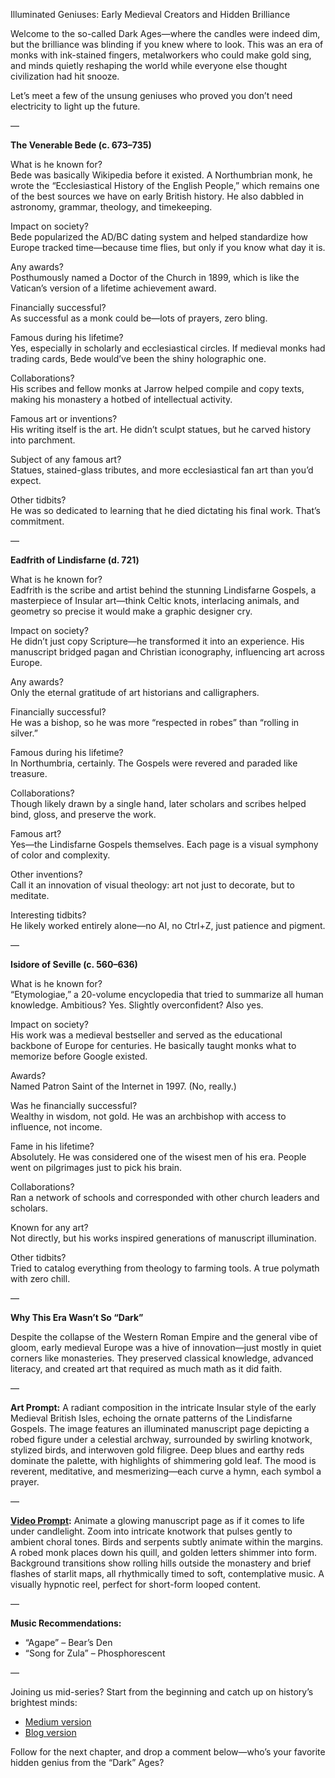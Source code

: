 Illuminated Geniuses: Early Medieval Creators and Hidden Brilliance

Welcome to the so-called Dark Ages—where the candles were indeed dim, but the brilliance was blinding if you knew where to look. This was an era of monks with ink-stained fingers, metalworkers who could make gold sing, and minds quietly reshaping the world while everyone else thought civilization had hit snooze.

Let’s meet a few of the unsung geniuses who proved you don’t need electricity to light up the future.

—

**The Venerable Bede (c. 673–735)**

What is he known for?  
Bede was basically Wikipedia before it existed. A Northumbrian monk, he wrote the “Ecclesiastical History of the English People,” which remains one of the best sources we have on early British history. He also dabbled in astronomy, grammar, theology, and timekeeping.

Impact on society?  
Bede popularized the AD/BC dating system and helped standardize how Europe tracked time—because time flies, but only if you know what day it is.

Any awards?  
Posthumously named a Doctor of the Church in 1899, which is like the Vatican’s version of a lifetime achievement award.

Financially successful?  
As successful as a monk could be—lots of prayers, zero bling.

Famous during his lifetime?  
Yes, especially in scholarly and ecclesiastical circles. If medieval monks had trading cards, Bede would’ve been the shiny holographic one.

Collaborations?  
His scribes and fellow monks at Jarrow helped compile and copy texts, making his monastery a hotbed of intellectual activity.

Famous art or inventions?  
His writing itself is the art. He didn’t sculpt statues, but he carved history into parchment.

Subject of any famous art?  
Statues, stained-glass tributes, and more ecclesiastical fan art than you’d expect.

Other tidbits?  
He was so dedicated to learning that he died dictating his final work. That’s commitment.

—

**Eadfrith of Lindisfarne (d. 721)**

What is he known for?  
Eadfrith is the scribe and artist behind the stunning Lindisfarne Gospels, a masterpiece of Insular art—think Celtic knots, interlacing animals, and geometry so precise it would make a graphic designer cry.

Impact on society?  
He didn’t just copy Scripture—he transformed it into an experience. His manuscript bridged pagan and Christian iconography, influencing art across Europe.

Any awards?  
Only the eternal gratitude of art historians and calligraphers.

Financially successful?  
He was a bishop, so he was more “respected in robes” than “rolling in silver.”

Famous during his lifetime?  
In Northumbria, certainly. The Gospels were revered and paraded like treasure.

Collaborations?  
Though likely drawn by a single hand, later scholars and scribes helped bind, gloss, and preserve the work.

Famous art?  
Yes—the Lindisfarne Gospels themselves. Each page is a visual symphony of color and complexity.

Other inventions?  
Call it an innovation of visual theology: art not just to decorate, but to meditate.

Interesting tidbits?  
He likely worked entirely alone—no AI, no Ctrl+Z, just patience and pigment.

—

**Isidore of Seville (c. 560–636)**

What is he known for?  
“Etymologiae,” a 20-volume encyclopedia that tried to summarize all human knowledge. Ambitious? Yes. Slightly overconfident? Also yes.

Impact on society?  
His work was a medieval bestseller and served as the educational backbone of Europe for centuries. He basically taught monks what to memorize before Google existed.

Awards?  
Named Patron Saint of the Internet in 1997. (No, really.)

Was he financially successful?  
Wealthy in wisdom, not gold. He was an archbishop with access to influence, not income.

Fame in his lifetime?  
Absolutely. He was considered one of the wisest men of his era. People went on pilgrimages just to pick his brain.

Collaborations?  
Ran a network of schools and corresponded with other church leaders and scholars.

Known for any art?  
Not directly, but his works inspired generations of manuscript illumination.

Other tidbits?  
Tried to catalog everything from theology to farming tools. A true polymath with zero chill.

—

**Why This Era Wasn’t So “Dark”**

Despite the collapse of the Western Roman Empire and the general vibe of gloom, early medieval Europe was a hive of innovation—just mostly in quiet corners like monasteries. They preserved classical knowledge, advanced literacy, and created art that required as much math as it did faith.

—

**Art Prompt:**
A radiant composition in the intricate Insular style of the early Medieval British Isles, echoing the ornate patterns of the Lindisfarne Gospels. The image features an illuminated manuscript page depicting a robed figure under a celestial archway, surrounded by swirling knotwork, stylized birds, and interwoven gold filigree. Deep blues and earthy reds dominate the palette, with highlights of shimmering gold leaf. The mood is reverent, meditative, and mesmerizing—each curve a hymn, each symbol a prayer.

—

**[Video Prompt](https://www.tiktok.com/@davelumai/video/7517489208878026015):**
Animate a glowing manuscript page as if it comes to life under candlelight. Zoom into intricate knotwork that pulses gently to ambient choral tones. Birds and serpents subtly animate within the margins. A robed monk places down his quill, and golden letters shimmer into form. Background transitions show rolling hills outside the monastery and brief flashes of starlit maps, all rhythmically timed to soft, contemplative music. A visually hypnotic reel, perfect for short-form looped content.

—

**Music Recommendations:**
- “Agape” – Bear’s Den
- “Song for Zula” – Phosphorescent

—

Joining us mid-series? Start from the beginning and catch up on history’s brightest minds:
- [Medium version](https://medium.com/@DaveLumAI/the-creators-series-a-lightning-tour-of-historys-greatest-geniuses-317d81bc5532)
- [Blog version](https://blog.lumaiere.com/the-creators-series-a-lightning-tour-of-historys-greatest-geniuses/)

Follow for the next chapter, and drop a comment below—who’s your favorite hidden genius from the “Dark” Ages?

